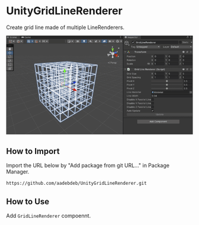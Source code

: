 # UnityGridLineRenderer

Create grid line made of multiple LineRenderers.

![UnityGridLineRenderer.gif](https://raw.githubusercontent.com/aadebdeb/UnityGridLineRenderer/main/Screenshots~/UnityGridLineRenderer.gif)

## How to Import

Import the URL below by "Add package from git URL..." in Package Manager.

```
https://github.com/aadebdeb/UnityGridLineRenderer.git
```

## How to Use

Add `GridLineRenderer` compoennt.
